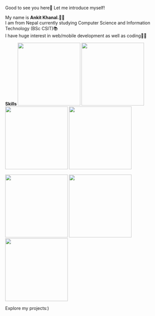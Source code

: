 Good to see you here👋 Let me introduce myself!

My name is <b>Ankit Khanal.</b>🙍‍♂️ <br/>
I am from Nepal currently studying Computer Science and Information Technology (BSc CSIT)📚 <br/>
I have huge interest in web/mobile development as well as coding🧑‍💻 <br/>

<b>Skills</b>
<img src="https://cdn.pixabay.com/photo/2017/08/05/11/16/logo-2582748_1280.png
"  height="200px" width="200px">
<img src="https://cdn.pixabay.com/photo/2017/08/05/11/16/logo-2582747_1280.png
"  height="200px" width="200px">
<img src="https://www.pngkey.com/png/full/377-3771917_scss-logo.png
"  height="200px" width="200px">
<img src="https://cdn.pixabay.com/photo/2015/04/23/17/41/javascript-736400_960_720.png
"  height="200px" width="200px">

<img src="https://cdn.freebiesupply.com/logos/large/2x/react-1-logo-png-transparent.png
"  height="200px" width="200px">
<img src="https://www.openxcell.com/wp-content/uploads/2021/11/dango-inner-2.png
"  height="200px" width="200px">
<img src="https://www.svgrepo.com/show/376337/node-js.svg
"  height="200px" width="200px">

Explore my projects:)












